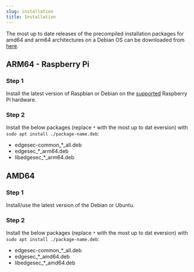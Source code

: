 ```yaml
---
slug: installation
title: Installation
---
```


The most up to date releases of the precompiled installation packages for amd64 and arm64 architectures on a Debian OS can be downloaded from [here](https://github.com/nqminds/EDGESEC/releases).

## ARM64 - Raspberry Pi

### Step 1

Install the latest version of Raspbian or Debian on the [supported](/docs/devices) Raspberry Pi hardware.

### Step 2

Install the below packages (replace `*` with the most up to dat eversion) with `sudo apt install ./package-name.deb`:

- edgesec-common\_\*\_all.deb
- edgesec\_\*\_arm64.deb
- libedgesec\_\*\_arm64.deb

## AMD64

### Step 1

Install/use the latest version of the Debian or Ubuntu.

### Step 2

Install the below packages (replace `*` with the most up to dat eversion) with `sudo apt install ./package-name.deb`:

- edgesec-common\_\*\_all.deb
- edgesec\_\*\_amd64.deb
- libedgesec\_\*\_amd64.deb
